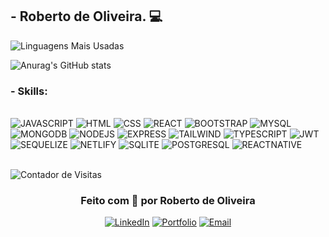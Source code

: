 ## - Roberto de Oliveira. 💻

![Linguagens Mais Usadas](https://github-readme-stats.vercel.app/api/top-langs/?username=Popotomimi&layout=compact&langs_count=10&theme=dark&hide=html,Handlebars)

![Anurag's GitHub stats](https://github-readme-stats.vercel.app/api?username=Popotomimi&show_icons=true&theme=dark)

### - Skills:

<div style="display: inline_block"><br/>
    <img aling="center" alt="JAVASCRIPT" src="https://img.shields.io/badge/JavaScript-F7DF1E?style=for-the-badge&logo=javascript&logoColor=black" />
    <img aling="center" alt="HTML" src="https://img.shields.io/badge/HTML5-E34F26?style=for-the-badge&logo=html5&logoColor=white" />
    <img aling="center" alt="CSS" src="https://img.shields.io/badge/CSS3-1572B6?style=for-the-badge&logo=css3&logoColor=white" />
    <img aling="center" alt="REACT" src="https://img.shields.io/badge/React-20232A?style=for-the-badge&logo=react&logoColor=61DAFB" />
    <img aling="center" alt="BOOTSTRAP" src="https://img.shields.io/badge/Bootstrap-563D7C?style=for-the-badge&logo=bootstrap&logoColor=white" />
    <img aling="center" alt="MYSQL" src="https://img.shields.io/badge/MySQL-005C84?style=for-the-badge&logo=mysql&logoColor=white" />
    <img aling="center" alt="MONGODB" src="https://img.shields.io/badge/MongoDB-4EA94B?style=for-the-badge&logo=mongodb&logoColor=white" />
    <img aling="center" alt="NODEJS" src="https://img.shields.io/badge/Node.js-43853D?style=for-the-badge&logo=node.js&logoColor=white" />
    <img aling="center" alt="EXPRESS" src="https://img.shields.io/badge/Express.js-404D59?style=for-the-badge" />
    <img aling="center" alt="TAILWIND" src="https://img.shields.io/badge/Tailwind_CSS-38B2AC?style=for-the-badge&logo=tailwind-css&logoColor=white" />
    <img aling="center" alt="TYPESCRIPT" src="https://img.shields.io/badge/TypeScript-007ACC?style=for-the-badge&logo=typescript&logoColor=white" />
    <img aling="center" alt="JWT" src="https://img.shields.io/badge/json%20web%20tokens-323330?style=for-the-badge&logo=json-web-tokens&logoColor=white" />
    <img aling="center" alt="SEQUELIZE" src="https://img.shields.io/badge/sequelize-323330?style=for-the-badge&logo=sequelize&logoColor=white" />
    <img aling="center" alt="NETLIFY" src="https://img.shields.io/badge/Netlify-00C7B7?style=for-the-badge&logo=netlify&logoColor=white" />
    <img aling="center" alt="SQLITE" src="https://img.shields.io/badge/SQLite-07405E?style=for-the-badge&logo=sqlite&logoColor=white" />
    <img aling="center" alt="POSTGRESQL" src="https://img.shields.io/badge/PostgreSQL-316192?style=for-the-badge&logo=postgresql&logoColor=white" />
    <img aling="center" alt="REACTNATIVE" src="https://img.shields.io/badge/React_Native-20232A?style=for-the-badge&logo=react&logoColor=white" />
    
</div> <br/>

![Contador de Visitas](https://komarev.com/ghpvc/?username=Popotomimi&color=blue)

<div align="center">

### Feito com 💙 por Roberto de Oliveira

[![LinkedIn](https://img.shields.io/badge/-LinkedIn-0A66C2?style=for-the-badge&logo=linkedin&logoColor=white)](https://www.linkedin.com/in/roberto-de-oliveira-35976621b/)
[![Portfolio](https://img.shields.io/badge/-Portfólio-000?style=for-the-badge&logo=firefox&logoColor=white)](https://popotomimi.netlify.app/)
[![Email](https://img.shields.io/badge/-Email-D14836?style=for-the-badge&logo=gmail&logoColor=white)](mailto:roberto_o7@outlook.com)

</div>

